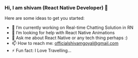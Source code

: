 ### Hi, I am shivam (React Native Developer) 👋


Here are some ideas to get you started:

- 🔭 I’m currently working on Real-time Chatting Solution in RN
- 🤔 I’m looking for help with React Native Animations
- 💬 Ask me about React Native or any tech thing perhaps :)
- 📫 How to reach me: officialshivamgoyal@gmail.com
- ⚡ Fun fact: I Love Travelling...
